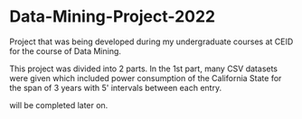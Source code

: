 # Data-Mining-Project-2022
Project that was being developed during my undergraduate courses at CEID for the course of Data Mining.

This project was divided into 2 parts. In the 1st part, many CSV datasets were given which included power
consumption of the California State for the span of 3 years with 5' intervals between each entry. 

will be completed later on.
